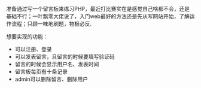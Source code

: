 准备通过写一个留言板来练习PHP，最近打比赛实在是感觉自己啥都不会，还是基础不行；一叶飘零大佬说了，入门web最好的方法还是先从写网站开始，了解运作流程；只顾一味地刷题，物极必反.

想要实现的功能：

- 可以注册、登录
- 可以发表留言，且留言的时候要填写验证码
- 留言的时候会显示用户名、发表时间
- 留言板每页有十条记录
- admin可以删除留言、删除用户

